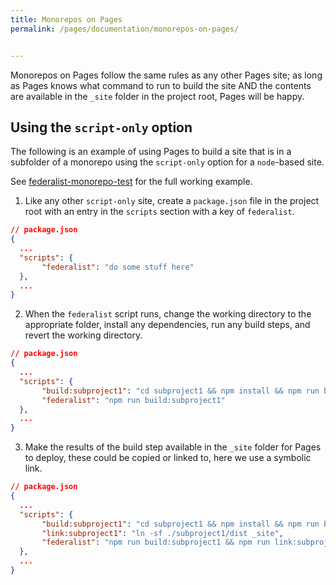 ```yaml
---
title: Monorepos on Pages
permalink: /pages/documentation/monorepos-on-pages/


---
```



Monorepos on Pages follow the same rules as any other Pages site; as long as Pages knows what command to run to build the site AND the contents are available in the `_site` folder in the project root, Pages will be happy.

## Using the `script-only` option

The following is an example of using Pages to build a site that is in a subfolder of a monorepo using the `script-only` option for a `node`-based site.

See [federalist-monorepo-test](https://github.com/18F/federalist-monorepo-test) for the full working example.

1. Like any other `script-only` site, create a `package.json` file in the project root with an entry in the `scripts` section with a key of `federalist`.
```json
// package.json
{
  ...
  "scripts": {
       "federalist": "do some stuff here"
  },
  ...
}
```

2. When the `federalist` script runs, change the working directory to the appropriate folder, install any dependencies, run any build steps, and revert the working directory.
```json
// package.json
{
  ...
  "scripts": {
       "build:subproject1": "cd subproject1 && npm install && npm run build && cd ..",
       "federalist": "npm run build:subproject1"
  },
  ...
}
```

3. Make the results of the build step available in the `_site` folder for Pages to deploy, these could be copied or linked to, here we use a symbolic link.
```json
// package.json
{
  ...
  "scripts": {
       "build:subproject1": "cd subproject1 && npm install && npm run build && cd ..",
       "link:subproject1": "ln -sf ./subproject1/dist _site",
       "federalist": "npm run build:subproject1 && npm run link:subproject1"
  },
  ...
}
```
